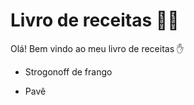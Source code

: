 # Livro de receitas :woman_cook:

Olá! Bem vindo ao meu livro de receitas :hand:

* Strogonoff de frango

* Pavê

  ​